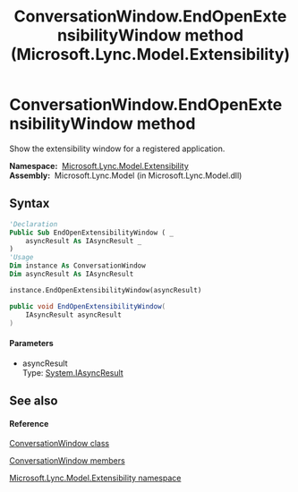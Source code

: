 ﻿---
title: ConversationWindow.EndOpenExtensibilityWindow method  (Microsoft.Lync.Model.Extensibility)
TOCTitle: 'EndOpenExtensibilityWindow method '
ms:assetid: M:Microsoft.Lync.Model.Extensibility.ConversationWindow.EndOpenExtensibilityWindow(System.IAsyncResult)_DI_3_UC_OCS14MrefLyncWPF
ms:mtpsurl: https://msdn.microsoft.com/en-us/library/microsoft.lync.model.extensibility.conversationwindow.endopenextensibilitywindow(v=office.15)
ms:contentKeyID: 48600584
ms.date: 07/28/2014
mtps_version: v=office.15
f1_keywords:
- Microsoft.Lync.Model.Extensibility.ConversationWindow.EndOpenExtensibilityWindow
dev_langs:
- CSharp
- JScript
- VB
- other
---

# ConversationWindow.EndOpenExtensibilityWindow method

Show the extensibility window for a registered application.

**Namespace:**  [Microsoft.Lync.Model.Extensibility](microsoft-lync-model-extensibility-namespace_2.md)  
**Assembly:**  Microsoft.Lync.Model (in Microsoft.Lync.Model.dll)

## Syntax

``` vb
'Declaration
Public Sub EndOpenExtensibilityWindow ( _
    asyncResult As IAsyncResult _
)
'Usage
Dim instance As ConversationWindow
Dim asyncResult As IAsyncResult

instance.EndOpenExtensibilityWindow(asyncResult)
```

``` csharp
public void EndOpenExtensibilityWindow(
    IAsyncResult asyncResult
)
```

#### Parameters

  - asyncResult  
    Type: [System.IAsyncResult](http://msdn2.microsoft.com/en-us/library/ft8a6455)  

## See also

#### Reference

[ConversationWindow class](conversationwindow-class-microsoft-lync-model-extensibility_2.md)

[ConversationWindow members](conversationwindow-members-microsoft-lync-model-extensibility_2.md)

[Microsoft.Lync.Model.Extensibility namespace](microsoft-lync-model-extensibility-namespace_2.md)

